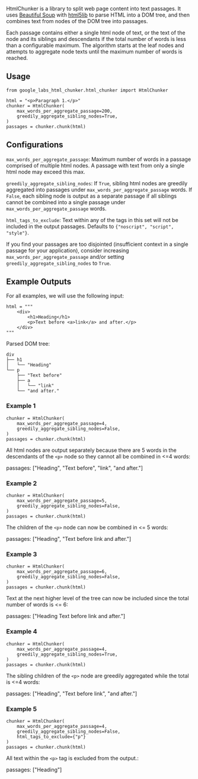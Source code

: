 HtmlChunker is a library to split web page content into text passages. It uses 
[Beautiful Soup](https://www.crummy.com/software/BeautifulSoup/bs4/doc/) with
[html5lib](https://pypi.org/project/html5lib/) to parse HTML into a DOM tree,
and then combines text from nodes of the DOM tree into passages.

Each passage contains either a single html node of text, or the text of the
node and its siblings and descendants if the total number of words is less
than a configurable maximum. The algorithm starts at the leaf nodes and
attempts to aggregate node texts until the maximum number of words is reached.

## Usage

```
from google_labs_html_chunker.html_chunker import HtmlChunker

html = "<p>Paragraph 1.</p>"
chunker = HtmlChunker(
    max_words_per_aggregate_passage=200,
    greedily_aggregate_sibling_nodes=True,
)
passages = chunker.chunk(html)
```

## Configurations

`max_words_per_aggregate_passage`: Maximum number of words in a passage
comprised of multiple html nodes. A passage with text from only a single html
node may exceed this max.

`greedily_aggregate_sibling_nodes`: If `True`, sibling html nodes are greedily
aggregated into passages under `max_words_per_aggregate_passage` words. If
`False`, each sibling node is output as a separate passage if all siblings
cannot be combined into a single passage under
`max_words_per_aggregate_passage` words.

`html_tags_to_exclude`: Text within any of the tags in this set will not be
included in the output passages. Defaults to `{"noscript", "script", "style"}`.

If you find your passages are too disjointed (insufficient context in a single
passage for your application), consider increasing
`max_words_per_aggregate_passage` and/or setting
`greedily_aggregate_sibling_nodes` to `True`.

## Example Outputs

For all examples, we will use the following input:

```
html = """
    <div>
        <h1>Heading</h1>
        <p>Text before <a>link</a> and after.</p>
    </div>
"""
```

Parsed DOM tree:

```
div
├── h1
│   └── "Heading"
└── p
    ├── "Text before"
    ├── a
    │   └── "link"
    └── "and after."
```

### Example 1

```
chunker = HtmlChunker(
    max_words_per_aggregate_passage=4,
    greedily_aggregate_sibling_nodes=False,
)
passages = chunker.chunk(html)
```

All html nodes are output separately because there are 5 words in the
descendants of the `<p>` node so they cannot all be combined in <=4 words:

passages: ["Heading", "Text before", "link", "and after."]


### Example 2

```
chunker = HtmlChunker(
    max_words_per_aggregate_passage=5,
    greedily_aggregate_sibling_nodes=False,
)
passages = chunker.chunk(html)
```

The children of the `<p>` node can now be combined in <= 5 words:

passages: ["Heading", "Text before link and after."]


### Example 3

```
chunker = HtmlChunker(
    max_words_per_aggregate_passage=6,
    greedily_aggregate_sibling_nodes=False,
)
passages = chunker.chunk(html)
```

Text at the next higher level of the tree can now be included since the total
number of words is <= 6:

passages: ["Heading Text before link and after."]


### Example 4

```
chunker = HtmlChunker(
    max_words_per_aggregate_passage=4,
    greedily_aggregate_sibling_nodes=True,
)
passages = chunker.chunk(html)
```

The sibling children of the `<p>` node are greedily aggregated while the total
is <=4 words:

passages: ["Heading", "Text before link", "and after."]


### Example 5

```
chunker = HtmlChunker(
    max_words_per_aggregate_passage=4,
    greedily_aggregate_sibling_nodes=False,
    html_tags_to_exclude={"p"}
)
passages = chunker.chunk(html)
```

All text within the `<p>` tag is excluded from the output.:

passages: ["Heading"]